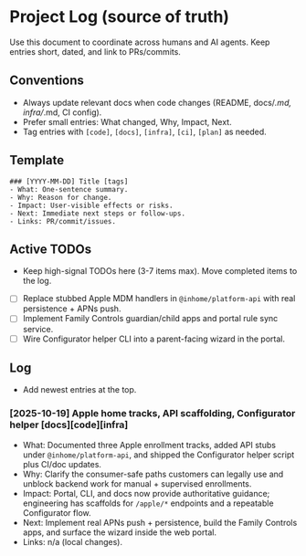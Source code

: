 # Project Log (source of truth)

Use this document to coordinate across humans and AI agents. Keep entries short, dated, and link to PRs/commits.

## Conventions
- Always update relevant docs when code changes (README, docs/*.md, infra/*.md, CI config).
- Prefer small entries: What changed, Why, Impact, Next.
- Tag entries with `[code]`, `[docs]`, `[infra]`, `[ci]`, `[plan]` as needed.

## Template
```
### [YYYY-MM-DD] Title [tags]
- What: One-sentence summary.
- Why: Reason for change.
- Impact: User-visible effects or risks.
- Next: Immediate next steps or follow-ups.
- Links: PR/commit/issues.
```

## Active TODOs
- Keep high-signal TODOs here (3-7 items max). Move completed items to the log.

- [ ] Replace stubbed Apple MDM handlers in `@inhome/platform-api` with real persistence + APNs push.
- [ ] Implement Family Controls guardian/child apps and portal rule sync service.
- [ ] Wire Configurator helper CLI into a parent-facing wizard in the portal.

## Log
- Add newest entries at the top.

### [2025-10-19] Apple home tracks, API scaffolding, Configurator helper [docs][code][infra]
- What: Documented three Apple enrollment tracks, added API stubs under `@inhome/platform-api`, and shipped the Configurator helper script plus CI/doc updates.
- Why: Clarify the consumer-safe paths customers can legally use and unblock backend work for manual + supervised enrollments.
- Impact: Portal, CLI, and docs now provide authoritative guidance; engineering has scaffolds for `/apple/*` endpoints and a repeatable Configurator flow.
- Next: Implement real APNs push + persistence, build the Family Controls apps, and surface the wizard inside the web portal.
- Links: n/a (local changes).

